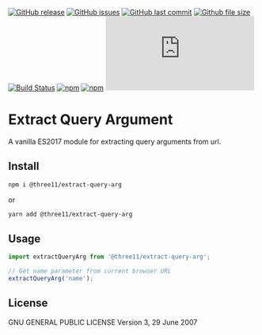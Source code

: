 [![GitHub release](https://img.shields.io/github/release/three11/extract-query-arg.svg)](https://github.com/three11/extract-query-arg/releases/latest)
[![GitHub issues](https://img.shields.io/github/issues/three11/extract-query-arg.svg)](https://github.com/three11/extract-query-arg/issues)
[![GitHub last commit](https://img.shields.io/github/last-commit/three11/extract-query-arg.svg)](https://github.com/three11/extract-query-arg/commits/master)
[![Github file size](https://img.shields.io/github/size/three11/extract-query-arg/dist/extract-query-arg.min.js.svg)](https://github.com/three11/extract-query-arg/)
[![Build Status](https://travis-ci.org/three11/extract-query-arg.svg?branch=master)](https://travis-ci.org/three11/extract-query-arg)
[![npm](https://img.shields.io/npm/dt/@three11/extract-query-arg.svg)](https://www.npmjs.com/package/@three11/extract-query-arg)
[![npm](https://img.shields.io/npm/v/@three11/extract-query-arg.svg)](https://www.npmjs.com/package/@three11/extract-query-arg)
[![Analytics](https://ga-beacon.appspot.com/UA-83446952-1/github.com/three11/extract-query-arg/README.md)](https://github.com/three11/extract-query-arg/)

# Extract Query Argument

A vanilla ES2017 module for extracting query arguments from url.

## Install

```sh
npm i @three11/extract-query-arg
```

or

```sh
yarn add @three11/extract-query-arg
```

## Usage

```javascript
import extractQueryArg from '@three11/extract-query-arg';

// Get name parameter from current browser URL
extractQueryArg('name');
```

## License

GNU GENERAL PUBLIC LICENSE
Version 3, 29 June 2007
